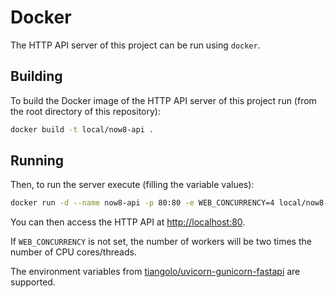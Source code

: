 # Docker

The HTTP API server of this project can be run using `docker`.

## Building

To build the Docker image of the HTTP API server of this project run
(from the root directory of this repository):

```bash
docker build -t local/now8-api .
```

## Running

Then, to run the server execute (filling the variable values):

```bash
docker run -d --name now8-api -p 80:80 -e WEB_CONCURRENCY=4 local/now8-api
```

You can then access the HTTP API at <http://localhost:80>.

If `WEB_CONCURRENCY` is not set, the number of workers will be two times
the number of CPU cores/threads.

The environment variables from
[tiangolo/uvicorn-gunicorn-fastapi](https://hub.docker.com/r/tiangolo/uvicorn-gunicorn-fastapi)
are supported.
